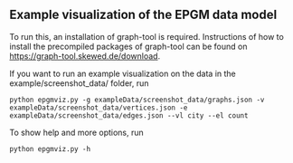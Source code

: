 ## Example visualization of the EPGM data model

To run this, an installation of graph-tool is required. Instructions of how to install the precompiled packages of graph-tool can be found on https://graph-tool.skewed.de/download.

If you want to run an example visualization on the data in the example/screenshot_data/ folder, run

```
python epgmviz.py -g exampleData/screenshot_data/graphs.json -v exampleData/screenshot_data/vertices.json -e exampleData/screenshot_data/edges.json --vl city --el count
```

To show help and more options, run

```
python epgmviz.py -h
```
